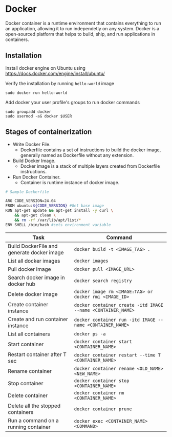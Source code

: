 # Docker

Docker container is a runtime environment that contains everything to run an application, allowing it to run independetly on any system. Docker is a open-sourced platform that helps to build, ship, and run applications in containers.

## Installation
Install docker engine on Ubuntu using https://docs.docker.com/engine/install/ubuntu/

Verify the installation by running `hello-world` image
```
sudo docker run hello-world
```
Add docker your user profile's groups to run docker commands
```
sudo groupadd docker
sudo usermod -aG docker $USER
```

## Stages of containerization
* Write Docker File.
  * Dockerfile contains a set of instructions to build the docker image, generally named as Dockerfile without any extension.
* Build Docker Image.
  * Docker image is a stack of multiple layers created from Dockerfile instructions.
* Run Docker Container.
  * Container is runtime instance of docker image.

```bash
# Sample Dockerfile

ARG CODE_VERSION=24.04
FROM ubuntu:${CODE_VERSION} #Get base image
RUN apt-get update && apt-get install -y curl \
	&& apt-get clean \
	&& rm -rf /var/lib/apt/list/*
ENV SHELL /bin/bash #sets environment variable
```

| Task | Command |
| --- | --- |
| Build DockerFile and generate docker image | `docker build -t <IMAGE_TAG> .` | 
| List all docker images | `docker images` |
| Pull docker image | `docker pull <IMAGE_URL>` |
| Search docker image in docker hub | `docker search registry` |
| Delete docker image | `docker image rm <IMAGE:TAG> or docker rmi <IMAGE_ID>` |
| Create container instance | `docker container create -itd IMAGE --name <CONTAINER_NAME>` |
| Create and run container instance | `docker container run -itd IMAGE --name <CONTAINER_NAME>` |
| List all containers | `docker ps -a` |
| Start container | `docker container start <CONTAINER_NAME>` |
| Restart container after T sec | `docker container restart --time T <CONTAINER_NAME>`|
| Rename container | `docker container rename <OLD_NAME> <NEW_NAME>` |
| Stop container | `docker container stop <CONTAINER_NAME>`|
| Delete container | `docker container rm <CONTAINER_NAME>` |
| Delete all the stopped containers | `docker container prune` |
| Run a command on a running container | `docker exec <CONTAINER_NAME> <COMMAND>` |

